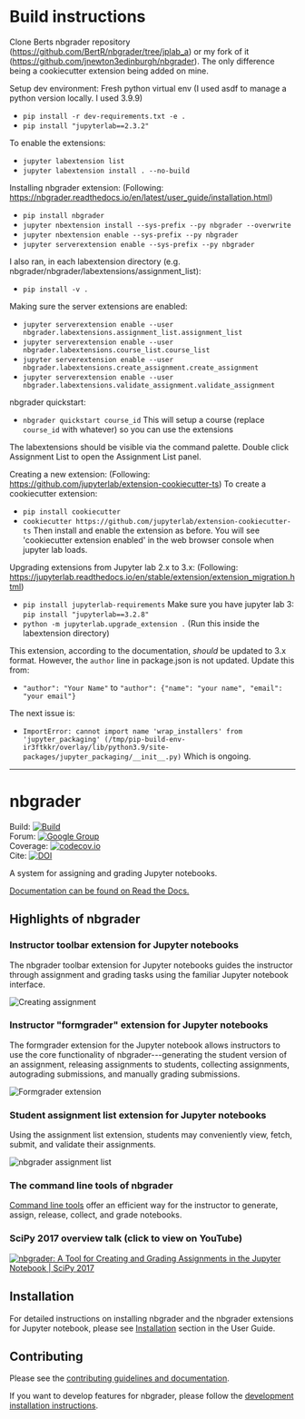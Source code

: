 # Build instructions
Clone Berts nbgrader repository (https://github.com/BertR/nbgrader/tree/jplab_a) or my fork of it (https://github.com/jnewton3edinburgh/nbgrader). The only difference being a cookiecutter extension being added on mine.
 
Setup dev environment:
Fresh python virtual env (I used asdf to manage a python version locally. I used 3.9.9)
* `pip install -r dev-requirements.txt -e .`
* `pip install "jupyterlab==2.3.2"`

To enable the extensions:
* `jupyter labextension list`
* `jupyter labextension install . --no-build`

Installing nbgrader extension:
(Following: https://nbgrader.readthedocs.io/en/latest/user_guide/installation.html)
* `pip install nbgrader`
* `jupyter nbextension install --sys-prefix --py nbgrader --overwrite`
* `jupyter nbextension enable --sys-prefix --py nbgrader`
* `jupyter serverextension enable --sys-prefix --py nbgrader`

I also ran, in each labextension directory (e.g. nbgrader/nbgrader/labextensions/assignment_list):
* `pip install -v .`

Making sure the server extensions are enabled:
* `jupyter serverextension enable --user nbgrader.labextensions.assignment_list.assignment_list`
* `jupyter serverextension enable --user nbgrader.labextensions.course_list.course_list`
* `jupyter serverextension enable --user nbgrader.labextensions.create_assignment.create_assignment`
* `jupyter serverextension enable --user nbgrader.labextensions.validate_assignment.validate_assignment`

nbgrader quickstart:
* `nbgrader quickstart course_id`
This will setup a course (replace `course_id` with whatever) so you can use the extensions

The labextensions should be visible via the command palette. Double click Assignment List to open the Assignment List panel.

Creating a new extension:
(Following: https://github.com/jupyterlab/extension-cookiecutter-ts)
To create a cookiecutter extension:
* `pip install cookiecutter`
* `cookiecutter https://github.com/jupyterlab/extension-cookiecutter-ts`
Then install and enable the extension as before.
You will see 'cookiecutter extension enabled' in the web browser console when jupyter lab loads.


Upgrading extensions from Jupyter lab 2.x to 3.x:
(Following: https://jupyterlab.readthedocs.io/en/stable/extension/extension_migration.html)
* `pip install jupyterlab-requirements`
Make sure you have jupyter lab 3: `pip install "jupyterlab==3.2.8"`
* `python -m jupyterlab.upgrade_extension .` (Run this inside the labextension directory)

This extension, according to the documentation, *should* be updated to 3.x format. However, the `author` line in package.json is not updated. Update this from:
* `"author": "Your Name"` to `"author": {"name": "your name", "email": "your email"}`

The next issue is:
* `ImportError: cannot import name 'wrap_installers' from 'jupyter_packaging' (/tmp/pip-build-env-ir3ftkkr/overlay/lib/python3.9/site-packages/jupyter_packaging/__init__.py)`
Which is ongoing.

---

# nbgrader

Build: [![Build](https://img.shields.io/github/workflow/status/jupyter/nbgrader/Test?logo=github&label=tests)](https://github.com/jupyter/nbgrader/actions)  
Forum: [![Google Group](https://img.shields.io/badge/-Google%20Group-lightgrey.svg)](https://groups.google.com/forum/#!forum/jupyter)  
Coverage: [![codecov.io](http://codecov.io/github/jupyter/nbgrader/coverage.svg?branch=master)](http://codecov.io/github/jupyter/nbgrader?branch=master)  
Cite: [![DOI](https://jose.theoj.org/papers/10.21105/jose.00032/status.svg)](https://doi.org/10.21105/jose.00032)

A system for assigning and grading Jupyter notebooks.

[Documentation can be found on Read the Docs.](https://nbgrader.readthedocs.io/en/stable/)

## Highlights of nbgrader

### Instructor toolbar extension for Jupyter notebooks
The nbgrader toolbar extension for Jupyter notebooks guides the instructor through
assignment and grading tasks using the familiar Jupyter notebook interface.

![Creating assignment](nbgrader/docs/source/user_guide/images/creating_assignment.gif "Creating assignment")

### Instructor "formgrader" extension for Jupyter notebooks

The formgrader extension for the Jupyter notebook allows instructors to use
the core functionality of nbgrader---generating the student version of an
assignment, releasing assignments to students, collecting assignments,
autograding submissions, and manually grading submissions.

![Formgrader extension](nbgrader/docs/source/user_guide/images/formgrader.gif "Formgrader extension")

### Student assignment list extension for Jupyter notebooks
Using the assignment list extension, students may conveniently view, fetch,
submit, and validate their assignments.

![nbgrader assignment list](nbgrader/docs/source/user_guide/images/student_assignment.gif "nbgrader assignment list")

### The command line tools of nbgrader

[Command line tools](https://nbgrader.readthedocs.io/en/latest/command_line_tools/index.html)
offer an efficient way for the instructor to generate, assign, release, collect,
and grade notebooks.

### SciPy 2017 overview talk (click to view on YouTube)

[![nbgrader: A Tool for Creating and Grading Assignments in the Jupyter Notebook | SciPy 2017 ](http://img.youtube.com/vi/5WUm0QuJdFw/0.jpg)](http://www.youtube.com/watch?v=5WUm0QuJdFw "nbgrader: A Tool for Creating and Grading Assignments in the Jupyter Notebook | SciPy 2017 ")

## Installation

For detailed instructions on installing nbgrader and the nbgrader extensions
for Jupyter notebook, please see [Installation](https://nbgrader.readthedocs.io/en/latest/user_guide/installation.html)
section in the User Guide.


## Contributing
Please see the [contributing guidelines and documentation](https://nbgrader.readthedocs.io/en/latest/contributor_guide/overview.html).

If you want to develop features for nbgrader, please follow the
[development installation instructions](https://nbgrader.readthedocs.io/en/latest/contributor_guide/installation_developer.html).
